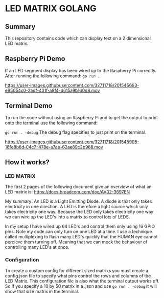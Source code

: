 # LED MATRIX GOLANG

## Summary

This repository contains code which can display text on a 2 dimensional LED matrix. 

## Raspberry Pi Demo 

If an LED segment display has been wired up to the Raspberry Pi correctly. After running the following command: 
`go run .`

https://user-images.githubusercontent.com/32711718/201545693-e95054c0-2adf-431f-a8f4-d615a9b160d9.mov

## Terminal Demo

To run the code without using an Raspberry Pi and to get the output to print onto the terminal use the following command:

`go run . -debug` The debug flag specifies to just print on the terminal. 

https://user-images.githubusercontent.com/32711718/201545908-18fe8b8d-04c7-478e-a7ae-63ae89c2b968.mov


## How it works?

### LED MATRIX

The first 2 pages of the following document give an overview of what an LED matrix is: https://docs.broadcom.com/doc/AV02-3697EN 

My summary: An LED is a Light Emitting Diode. A diode is that only takes electricity in one direction. A LED is therefore a light source which only takes electricity one way. Because the LED only takes electricity one way we can wire up the LED's into a matrix to control lots of LEDS.

In my setup I have wired up 64 LED's and control them only using 16 GPIO pins. Note my code can only turn on one LED at a time. I use a technique called multiplexing to flash many LED's quickly that the HUMAN eye cannot percieve them turning off. Meaning that we can mock the behaviour of controlling many LED's at once. 

### Configuration

To create a custom config for different sized matrixs you must create a config.json file to specify what pins control the rows and columns of the LED Matrix. This configuration file is also what the terminal output works off. So if you specify a 10 by 50 matrix in a .json and use `go run . -debug` it will show that size matrix in the terminal.  
